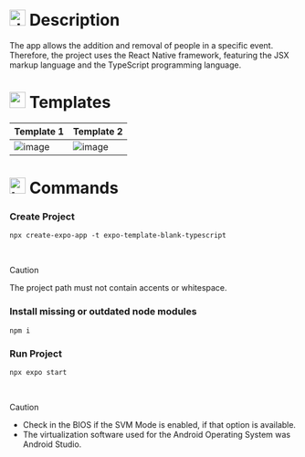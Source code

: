 # <img src="https://github.com/user-attachments/assets/caabfdf0-0f9e-44a3-8200-c6579fe87887" alt="description icon" width="28"> Description
The app allows the addition and removal of people in a specific event. Therefore, the project uses the React Native framework, featuring the JSX markup language and the TypeScript programming language.

# <img src="https://github.com/user-attachments/assets/58004a32-bec6-434f-afd8-8c3f387dd11b" alt="react-native icon" width="28"> Templates
<div align="center">
  
| Template 1                             | Template 2                             |
|----------------------------------------|----------------------------------------|
| ![image](https://github.com/user-attachments/assets/2da92090-8563-4c82-be3a-dae2efd3859b) | ![image](https://github.com/user-attachments/assets/b2cd2c6b-da0a-4c7f-b030-f89fc2e83ca1)

</div>

# <img src="https://github.com/user-attachments/assets/2bd91f82-43a7-44c6-8fb3-eaa3ca20089e" alt="terminal icon" width="28"> Commands

### Create Project
```
npx create-expo-app -t expo-template-blank-typescript
```

<br>

> [!CAUTION]
> The project path must not contain accents or whitespace.

### Install missing or outdated node modules
```
npm i
```

### Run Project
```
npx expo start
```

<br>

> [!CAUTION]
> - Check in the BIOS if the SVM Mode is enabled, if that option is available.
> - The virtualization software used for the Android Operating System was Android Studio.
